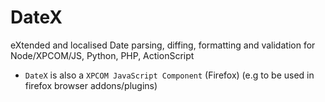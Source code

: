 # DateX

eXtended and localised Date parsing, diffing, formatting and validation for Node/XPCOM/JS, Python, PHP, ActionScript

* `DateX` is also a `XPCOM JavaScript Component` (Firefox) (e.g to be used in firefox browser addons/plugins)

